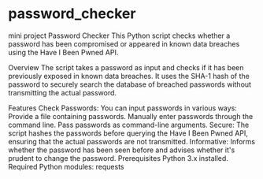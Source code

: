 # password_checker
mini project 
Password Checker
This Python script checks whether a password has been compromised or appeared in known data breaches using the Have I Been Pwned API.

Overview
The script takes a password as input and checks if it has been previously exposed in known data breaches. It uses the SHA-1 hash of the password to securely search the database of breached passwords without transmitting the actual password.

Features
Check Passwords: You can input passwords in various ways:
Provide a file containing passwords.
Manually enter passwords through the command line.
Pass passwords as command-line arguments.
Secure: The script hashes the passwords before querying the Have I Been Pwned API, ensuring that the actual passwords are not transmitted.
Informative: Informs whether the password has been seen before and advises whether it's prudent to change the password.
Prerequisites
Python 3.x installed.
Required Python modules: requests
